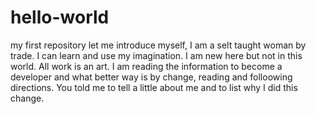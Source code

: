 # hello-world
my first repository
let me introduce myself, I am a selt taught woman by trade. I can learn and use my imagination. I am new here but not in this world. All work is an art.
I am reading the information to become a developer and what better way is by change, reading and folloowing directions.
You told me to tell a little about me and to list why I did this change.
